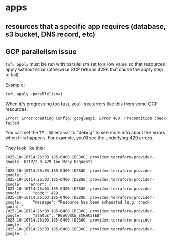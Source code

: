 # apps

## resources that a specific app requires (database, s3 bucket, DNS record, etc)

## GCP parallelism issue

`tofu apply` must be run with parallelism set to a low value so that resources apply without error (otherwise GCP returns 429s that cause the apply step to fail).

Example:

```
tofu apply -parallelism=1
```

When it's progressing too fast, you'll see errors like this from some GCP resources:

```
Error: Error creating Config: googleapi: Error 400: Precondition check failed.
```

You can set the `TF_LOG` env var to "debug" to see more info about the errors when this happens. For example, you'll see the underlying 429 errors.

They look like this:

```
2025-10-16T14:26:03.185-0400 [DEBUG] provider.terraform-provider-google: HTTP/2.0 429 Too Many Requests
...
2025-10-16T14:26:03.185-0400 [DEBUG] provider.terraform-provider-google: {
2025-10-16T14:26:03.185-0400 [DEBUG] provider.terraform-provider-google:   "error": {
2025-10-16T14:26:03.185-0400 [DEBUG] provider.terraform-provider-google:     "code": 429,
2025-10-16T14:26:03.185-0400 [DEBUG] provider.terraform-provider-google:     "message": "Resource has been exhausted (e.g. check quota).",
2025-10-16T14:26:03.185-0400 [DEBUG] provider.terraform-provider-google:     "status": "RESOURCE_EXHAUSTED"
2025-10-16T14:26:03.185-0400 [DEBUG] provider.terraform-provider-google:   }
2025-10-16T14:26:03.185-0400 [DEBUG] provider.terraform-provider-google: }
```

